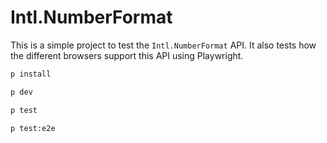 # Intl.NumberFormat

This is a simple project to test the `Intl.NumberFormat` API. It also tests how the different browsers support this API using Playwright.

```bash
p install

p dev

p test

p test:e2e
```

